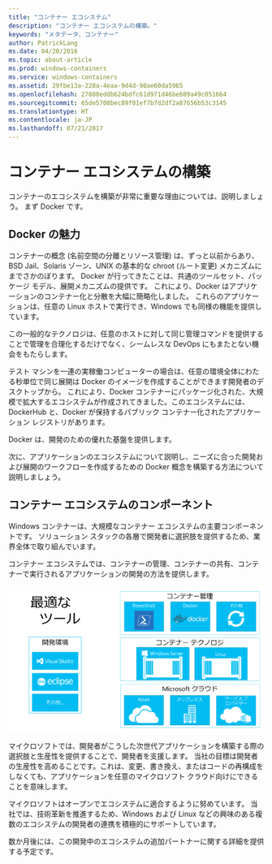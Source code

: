 ```yaml
---
title: "コンテナー エコシステム"
description: "コンテナー エコシステムの構築。"
keywords: "メタデータ、コンテナー"
author: PatrickLang
ms.date: 04/20/2016
ms.topic: about-article
ms.prod: windows-containers
ms.service: windows-containers
ms.assetid: 29fbe13a-228a-4eaa-9d4d-90ae60da5965
ms.openlocfilehash: 27808eddb624bdfc61d971d46be609a49c051664
ms.sourcegitcommit: 65de5708bec89f01ef7b7d2df2a87656b53c3145
ms.translationtype: HT
ms.contentlocale: ja-JP
ms.lasthandoff: 07/21/2017
---
```

# コンテナー エコシステムの構築

コンテナーのエコシステムを構築が非常に重要な理由については、説明しましょう。 まず Docker です。

## Docker の魅力

コンテナーの概念 (名前空間の分離とリソース管理) は、ずっと以前からあり、BSD Jail、Solaris ゾーン、UNIX の基本的な chroot (ルート変更) メカニズムにまでさかのぼります。   Docker が行ってきたことは、共通のツールセット、パッケージ モデル、展開メカニズムの提供です。  これにより、Docker はアプリケーションのコンテナー化と分散を大幅に簡略化しました。  これらのアプリケーションは、任意の Linux ホストで実行でき、Windows でも同様の機能を提供しています。

この一般的なテクノロジは、任意のホストに対して同じ管理コマンドを提供することで管理を合理化するだけでなく、シームレスな DevOps にもまたとない機会をもたらします。

テスト マシンを一連の実稼働コンピューターの場合は、任意の環境全体にわたる秒単位で同じ展開は Docker のイメージを作成することができます開発者のデスクトップから。 これにより、Docker コンテナーにパッケージ化された、大規模で拡大するエコシステムが作成されてきました。このエコシステムには、DockerHub と、Docker が保持するパブリック コンテナー化されたアプリケーション レジストリがあります。

Docker は、開発のための優れた基盤を提供します。

次に、アプリケーションのエコシステムについて説明し、ニーズに合った開発および展開のワークフローを作成するための Docker 概念を構築する方法について説明しましょう。


## コンテナー エコシステムのコンポーネント

Windows コンテナーは、大規模なコンテナー エコシステムの主要コンポーネントです。 ソリューション スタックの各層で開発者に選択肢を提供するため、業界全体で取り組んでいます。

コンテナー エコシステムでは、コンテナーの管理、コンテナーの共有、コンテナーで実行されるアプリケーションの開発の方法を提供します。

![](media/containerEcosystem.png)

マイクロソフトでは、開発者がこうした次世代アプリケーションを構築する際の選択肢と生産性を提供することで、開発者を支援します。  当社の目標は開発者の生産性を高めることです。これは、変更、書き換え、またはコードの再構成をしなくても、アプリケーションを任意のマイクロソフト クラウド向けにできることを意味します。

マイクロソフトはオープンでエコシステムに適合するように努めています。  当社では、技術革新を推進するため、Windows および Linux などの興味のある複数のエコシステムの開発者の連携を積極的にサポートしています。

数か月後には、この開発中のエコシステムの追加パートナーに関する詳細を提供する予定です。
